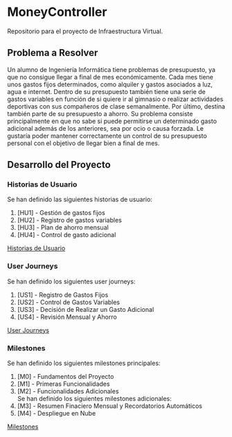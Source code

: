 # MoneyController
Repositorio para el proyecto de Infraestructura Virtual.

## Problema a Resolver
Un alumno de Ingeniería Informática tiene problemas de presupuesto, ya que no consigue llegar a final de mes económicamente. Cada mes tiene unos gastos fijos determinados, como alquiler y gastos asociados a luz, agua e internet. Dentro de su presupuesto también tiene una serie de gastos variables en función de si quiere ir al gimnasio o realizar actividades deportivas con sus compañeros de clase semanalmente. Por último, destina también parte de su presupuesto a ahorro. Su problema consiste principalmente en que no sabe si puede permitirse un determinado gasto adicional además de los anteriores, sea por ocio o causa forzada. Le gustaría poder mantener correctamente un control de su presupuesto personal con el objetivo de llegar bien a final de mes. 

## Desarrollo del Proyecto
### Historias de Usuario
Se han definido las siguientes historias de usuario: 
1. [HU1] - Gestión de gastos fijos
2. [HU2] - Registro de gastos variables
3. [HU3] - Plan de ahorro mensual
4. [HU4] - Control de gasto adicional  

[Historias de Usuario](/docs/historias_usuario.md)  

### User Journeys
Se han definido los siguientes user journeys:
1. [US1] - Registro de Gastos Fijos
2. [US2] - Control de Gastos Variables
3. [US3] - Decisión de Realizar un Gasto Adicional
4. [US4] - Revisión Mensual y Ahorro  

[User Journeys](/docs/user_journeys.md)  

### Milestones
Se han definido los siguientes milestones principales:
1. [M0] - Fundamentos del Proyecto
2. [M1] - Primeras Funcionalidades
3. [M2] - Funcionalidades Adicionales  
Se han definido los siguientes milestones adicionales:
1. [M3] - Resumen Finaciero Mensual y Recordatorios Automáticos
2. [M4] - Despliegue en Nube  

[Milestones](/docs/milestones.md)  
